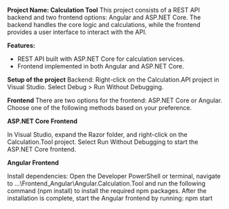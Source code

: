 __Project Name: Calculation Tool__
This project consists of a REST API backend and two frontend options: Angular and ASP.NET Core. 
The backend handles the core logic and calculations, while the frontend provides a user interface to interact with the API.

__Features:__
  * REST API built with ASP.NET Core for calculation services.
  * Frontend implemented in both Angular and ASP.NET Core.

__Setup of the project__
Backend: Right-click on the Calculation.API project in Visual Studio.
Select Debug > Run Without Debugging.

__Frontend__
There are two options for the frontend: ASP.NET Core or Angular. 
Choose one of the following methods based on your preference.

__ASP.NET Core Frontend__

In Visual Studio, expand the Razor folder, and right-click on the Calculation.Tool project.
Select Run Without Debugging to start the ASP.NET Core frontend.

__Angular Frontend__

Install dependencies:
Open the Developer PowerShell or terminal, navigate to ...\Frontend_Angular\Angular.Calculation.Tool 
and run the following command (npm install) to install the required npm packages.
After the installation is complete, start the Angular frontend by running: npm start 
